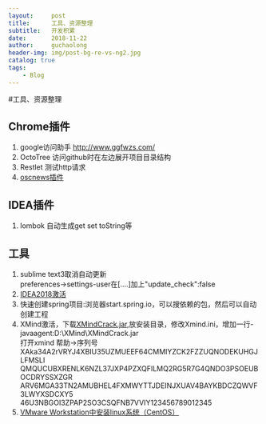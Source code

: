 ```yaml
---
layout:     post
title:      工具、资源整理
subtitle:   开发积累
date:       2018-11-22
author:     guchaolong
header-img: img/post-bg-re-vs-ng2.jpg
catalog: true
tags:
    - Blog
---
```


#工具、资源整理

## Chrome插件

1. google访问助手 http://www.ggfwzs.com/
2. OctoTree 访问github时在左边展开项目目录结构
3. Restlet 测试http请求  
4. [oscnews插件](https://chrome.google.com/webstore/detail/oscnews/iheapfheanfjcemgneblljhaebonakbg/related)

##  IDEA插件
1. lombok 自动生成get set toString等

## 工具
1. sublime text3取消自动更新  
preferences->settings-user在[....]加上"update_check":false
2. [IDEA2018激活](https://blog.csdn.net/LPFSuperMan/article/details/80807273)
3. 快速创建spring项目:浏览器start.spring.io，可以搜依赖的包，然后可以自动创建工程  
4. XMind激活，下载[XMindCrack.jar](https://www.lanzous.com/i29qtij),放安装目录，修改Xmind.ini，增加一行-javaagent:D:\XMind\XMindCrack.jar  
打开xmind 帮助->序列号 XAka34A2rVRYJ4XBIU35UZMUEEF64CMMIYZCK2FZZUQNODEKUHGJLFMSLI QMQUCUBXRENLK6NZL37JXP4PZXQFILMQ2RG5R7G4QNDO3PSOEUBOCDRYSSXZGR ARV6MGA33TN2AMUBHEL4FXMWYTTJDEINJXUAV4BAYKBDCZQWVF3LWYXSDCXY5 46U3NBGOI3ZPAP2SO3CSQFNB7VVIY123456789012345  
5. [VMware Workstation中安装linux系统（CentOS）](https://blog.csdn.net/u010996565/article/details/79048104)